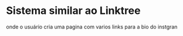<h1>Sistema similar ao Linktree</h1>
<p>onde o usuário cria uma pagina com varios links para a bio do instgran</p>